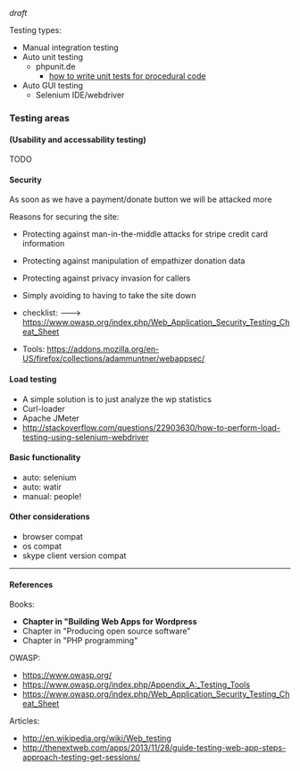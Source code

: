 *draft*


Testing types:
* Manual integration testing
* Auto unit testing
  * phpunit.de
    * [how to write unit tests for procedural code](http://stackoverflow.com/questions/899390/how-do-i-write-unit-tests-in-php-with-a-procedural-codebase)
* Auto GUI testing
  * Selenium IDE/webdriver


### Testing areas


#### (Usability and accessability testing)

TODO


#### Security

As soon as we have a payment/donate button we will be attacked more

Reasons for securing the site:
* Protecting against man-in-the-middle attacks for stripe credit card information
* Protecting against manipulation of empathizer donation data
* Protecting against privacy invasion for callers
* Simply avoiding to having to take the site down

* checklist: ---> https://www.owasp.org/index.php/Web_Application_Security_Testing_Cheat_Sheet
* Tools: https://addons.mozilla.org/en-US/firefox/collections/adammuntner/webappsec/


#### Load testing
* A simple solution is to just analyze the wp statistics
* Curl-loader
* Apache JMeter
* http://stackoverflow.com/questions/22903630/how-to-perform-load-testing-using-selenium-webdriver


#### Basic functionality
* auto: selenium
* auto: watir
* manual: people!


#### Other considerations
* browser compat
* os compat
* skype client version compat

***

#### References

Books:
* **Chapter in "Building Web Apps for Wordpress**
* Chapter in "Producing open source software"
* Chapter in "PHP programming"

OWASP:
* https://www.owasp.org/
* https://www.owasp.org/index.php/Appendix_A:_Testing_Tools
* https://www.owasp.org/index.php/Web_Application_Security_Testing_Cheat_Sheet

Articles:
* http://en.wikipedia.org/wiki/Web_testing
* http://thenextweb.com/apps/2013/11/28/guide-testing-web-app-steps-approach-testing-get-sessions/

